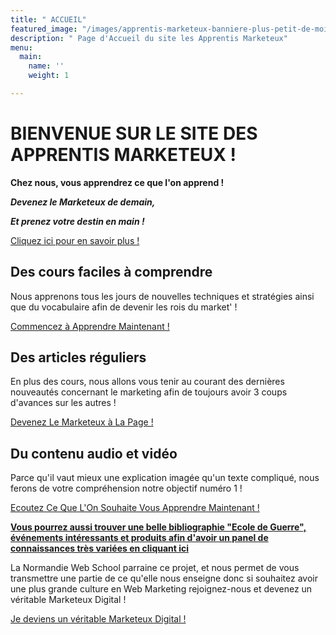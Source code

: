 ```yaml
---
title: " ACCUEIL"
featured_image: "/images/apprentis-marketeux-banniere-plus-petit-de-moitie-1.png"
description: " Page d'Accueil du site les Apprentis Marketeux"
menu:
  main:
    name: ''
    weight: 1

---
```

# BIENVENUE SUR LE SITE DES APPRENTIS MARKETEUX !

**Chez nous, vous apprendrez ce que l'on apprend !**

**_Devenez le Marketeux de demain,_**

**_Et prenez votre destin en main !_**

[Cliquez ici pour en savoir plus !](#)

## Des cours faciles à comprendre

Nous apprenons tous les jours de nouvelles techniques et stratégies ainsi que du vocabulaire afin de devenir les rois du market' !

[Commencez à Apprendre Maintenant !](#)

## Des articles réguliers

En plus des cours, nous allons vous tenir au courant des dernières nouveautés concernant le marketing afin de toujours avoir 3 coups d'avances sur les autres !

[Devenez Le Marketeux à La Page !](#)

## Du contenu audio et vidéo

Parce qu'il vaut mieux une explication imagée qu'un texte compliqué, nous ferons de votre compréhension notre objectif numéro 1 !

[Ecoutez Ce Que L'On Souhaite Vous Apprendre Maintenant !](#)

[**Vous pourrez aussi trouver une belle bibliographie "Ecole de Guerre", événements intéressants et produits afin d'avoir un panel de connaissances très variées en cliquant ici**](#)

La Normandie Web School parraine ce projet, et nous permet de vous transmettre une partie de ce qu'elle nous enseigne donc si souhaitez avoir une plus grande culture en Web Marketing rejoignez-nous et devenez un véritable Marketeux Digital !

[Je deviens un véritable Marketeux Digital !](https://normandiewebschool.fr/entretien-pedagogique/)